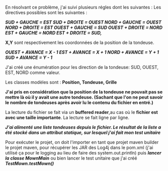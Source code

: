 En résolvant ce problème, j'ai suivi plusieurs régles dont les suivantes :
Les directives possibles sont les suivantes :

***SUD + GAUCHE = EST
SUD + DROITE = OUEST
NORD + GAUCHE = OUEST
NORD + DROITE = EST
OUEST + GAUCHE = SUD
OUEST + DROITE = NORD
EST + GAUCHE = NORD
EST + DROITE = SUD,***

****X,Y**** sont respectivement les coordonnées de la position de la tondeuse.

***OUEST + AVANCE = X - 1
EST + AVANCE = X + 1
NORD + AVANCE = Y + 1
SUD + AVANCE = Y - 1***

J'ai créé une énumération pour les direction de la tondeuse: SUD, OUEST, EST, NORD comme valeur.

Les classes modèles sont : ****Position, Tondeuse, Grille****

****J'ai pris en considération que la position de la tondeuse ne pouvait pas se mettre là où il y avait une autre tondeuse. 
(Sachant que l'on ne peut savoir le nombre de tondeuses après avoir lu le contenu du fichier en entré.)****

La lecture du fichier se fait via un ****buffered reader****,au cas où le ****fichier est avec une taille importante****. La lecture se fait ligne par ligne.

*****J'ai alimenté une liste tondeuses depuis le fichier. Le résultat de la liste a été stocké dans un attribut statique, sur lesquel j'ai fait mon test unitaire*****


Pour exécuter le projet, on doit l'importer en tant que projet maven builder le projet maven, pour récupérer les JAR des Log4j dans le pom.xml (j'ai utilisé ça pour le logging au lieu de faire des system.out.println) puis *****lancer la classe MownMain***** ou bien lancer le test unitaire que j'ai créé *****TestMown.testMown()*****

